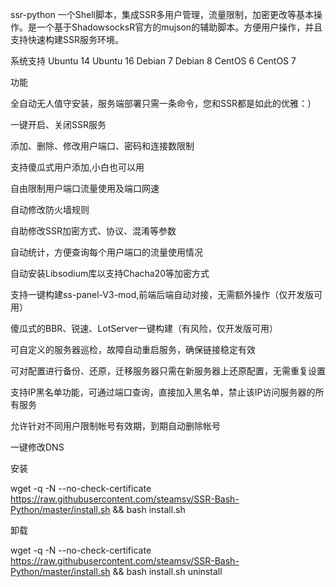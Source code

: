ssr-python
一个Shell脚本，集成SSR多用户管理，流量限制，加密更改等基本操作。是一个基于ShadowsocksR官方的mujson的辅助脚本。方便用户操作，并且支持快速构建SSR服务环境。

系统支持
Ubuntu 14
Ubuntu 16
Debian 7
Debian 8
CentOS 6
CentOS 7

功能

全自动无人值守安装，服务端部署只需一条命令，您和SSR都是如此的优雅：）

一键开启、关闭SSR服务

添加、删除、修改用户端口、密码和连接数限制

支持傻瓜式用户添加,小白也可以用

自由限制用户端口流量使用及端口网速

自动修改防火墙规则

自助修改SSR加密方式、协议、混淆等参数

自动统计，方便查询每个用户端口的流量使用情况

自动安装Libsodium库以支持Chacha20等加密方式

支持一键构建ss-panel-V3-mod,前端后端自动对接，无需额外操作（仅开发版可用）

傻瓜式的BBR、锐速、LotServer一键构建（有风险，仅开发版可用）

可自定义的服务器巡检，故障自动重启服务，确保链接稳定有效

可对配置进行备份、还原，迁移服务器只需在新服务器上还原配置，无需重复设置

支持IP黑名单功能，可通过端口查询，直接加入黑名单，禁止该IP访问服务器的所有服务

允许针对不同用户限制帐号有效期，到期自动删除帐号

一键修改DNS

安装

wget -q -N --no-check-certificate https://raw.githubusercontent.com/steamsv/SSR-Bash-Python/master/install.sh && bash install.sh

卸载

wget -q -N --no-check-certificate https://raw.githubusercontent.com/steamsv/SSR-Bash-Python/master/install.sh && bash install.sh uninstall
